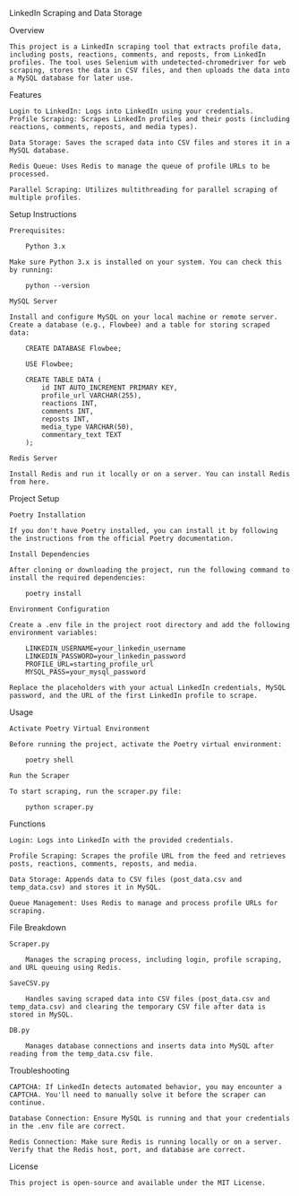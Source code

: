 LinkedIn Scraping and Data Storage

Overview

    This project is a LinkedIn scraping tool that extracts profile data, including posts, reactions, comments, and reposts, from LinkedIn profiles. The tool uses Selenium with undetected-chromedriver for web scraping, stores the data in CSV files, and then uploads the data into a MySQL database for later use.

Features

    Login to LinkedIn: Logs into LinkedIn using your credentials.
    Profile Scraping: Scrapes LinkedIn profiles and their posts (including reactions, comments, reposts, and media types).

    Data Storage: Saves the scraped data into CSV files and stores it in a MySQL database.

    Redis Queue: Uses Redis to manage the queue of profile URLs to be processed.

    Parallel Scraping: Utilizes multithreading for parallel scraping of multiple profiles.

Setup Instructions

    Prerequisites:

        Python 3.x

    Make sure Python 3.x is installed on your system. You can check this by running:

        python --version

    MySQL Server

    Install and configure MySQL on your local machine or remote server. Create a database (e.g., Flowbee) and a table for storing scraped data:

        CREATE DATABASE Flowbee;

        USE Flowbee;

        CREATE TABLE DATA (
            id INT AUTO_INCREMENT PRIMARY KEY,
            profile_url VARCHAR(255),
            reactions INT,
            comments INT,
            reposts INT,
            media_type VARCHAR(50),
            commentary_text TEXT
        );

    Redis Server

    Install Redis and run it locally or on a server. You can install Redis from here.

Project Setup

    Poetry Installation

    If you don't have Poetry installed, you can install it by following the instructions from the official Poetry documentation.

    Install Dependencies

    After cloning or downloading the project, run the following command to install the required dependencies:

        poetry install

    Environment Configuration

    Create a .env file in the project root directory and add the following environment variables:

        LINKEDIN_USERNAME=your_linkedin_username
        LINKEDIN_PASSWORD=your_linkedin_password
        PROFILE_URL=starting_profile_url
        MYSQL_PASS=your_mysql_password

    Replace the placeholders with your actual LinkedIn credentials, MySQL password, and the URL of the first LinkedIn profile to scrape.

Usage

    Activate Poetry Virtual Environment

    Before running the project, activate the Poetry virtual environment:

        poetry shell

    Run the Scraper

    To start scraping, run the scraper.py file:

        python scraper.py
    
Functions

    Login: Logs into LinkedIn with the provided credentials.
    
    Profile Scraping: Scrapes the profile URL from the feed and retrieves posts, reactions, comments, reposts, and media.
    
    Data Storage: Appends data to CSV files (post_data.csv and temp_data.csv) and stores it in MySQL.
    
    Queue Management: Uses Redis to manage and process profile URLs for scraping.
    
File Breakdown

    Scraper.py
    
        Manages the scraping process, including login, profile scraping, and URL queuing using Redis.

    SaveCSV.py
        
        Handles saving scraped data into CSV files (post_data.csv and temp_data.csv) and clearing the temporary CSV file after data is stored in MySQL.

    DB.py
        
        Manages database connections and inserts data into MySQL after reading from the temp_data.csv file.

Troubleshooting

    CAPTCHA: If LinkedIn detects automated behavior, you may encounter a CAPTCHA. You'll need to manually solve it before the scraper can continue.

    Database Connection: Ensure MySQL is running and that your credentials in the .env file are correct.

    Redis Connection: Make sure Redis is running locally or on a server. Verify that the Redis host, port, and database are correct.

License

    This project is open-source and available under the MIT License.